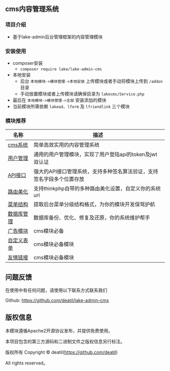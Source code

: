 ## cms内容管理系统


### 项目介绍

*  基于lake-admin后台管理框架的内容管理模块


### 安装使用

*  composer安装
    * `composer require lake/lake-admin-cms`
*  本地安装
    * 后台 `本地模块->模块管理->本地安装` 上传模块或者手动将模块上传到 `/addon` 目录
    * 手动放置模块或者上传模块请确保目录为 `lakecms/Service.php`
*  最后在 `本地模块->模块管理->全部` 安装添加的模块
*  当前模块所需依赖 `lakead`、`lform` 及 `lfriendlink` 三个模块


### 模块推荐

| 名称 | 描述 |
| --- | --- |
| [cms系统](https://github.com/deatil/lake-admin-cms) | 简单高效实用的内容管理系统 |
| [用户管理](https://github.com/deatil/lake-admin-addon-luser) | 通用的用户管理模块，实现了用户登陆api的token及jwt双认证 |
| [API接口](https://github.com/deatil/lake-admin-addon-lapi) | 强大的API接口管理系统，支持多种签名算法验证，支持签名字段多个位置存放 |
| [路由美化](https://github.com/deatil/lake-admin-addon-lroute) | 支持thinkphp自带的多种路由美化设置，自定义你的系统url |
| [菜单结构](https://github.com/deatil/lake-admin-addon-lmenu) | 提取后台菜单分级结构格式，为你的模块开发保驾护航 |
| [数据库管理](https://github.com/deatil/lake-admin-addon-database) | 数据库备份、优化、修复及还原，你的系统维护帮手 |
| [广告模块](https://github.com/deatil/lake-admin-ad) | cms模块必备 |
| [自定义表单](https://github.com/deatil/lake-admin-form) | cms模块必备模块 |
| [友情链接](https://github.com/deatil/lake-admin-friendlink) | cms模块必备模块 |


## 问题反馈

在使用中有任何问题，请使用以下联系方式联系我们

Github: https://github.com/deatil/lake-admin-cms


## 版权信息

本模块遵循Apache2开源协议发布，并提供免费使用。

本项目包含的第三方源码和二进制文件之版权信息另行标注。

版权所有 Copyright © deatil(https://github.com/deatil)

All rights reserved。
